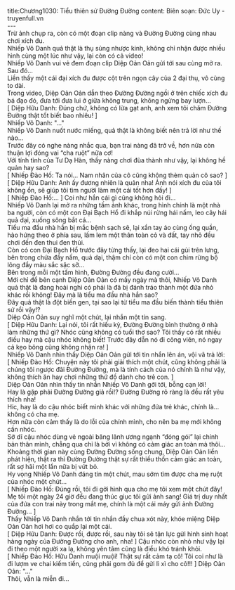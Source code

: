 title:Chương1030: Tiểu thiên sứ Đường Đường
content:
Biên soạn: Đức Uy - truyenfull.vn<br>---<br>Trừ ảnh chụp ra, còn có một đoạn clip nàng và Đường Đường cùng nhau chơi xích đu.<br>Nhiếp Vô Danh quả thật là thụ sủng nhược kinh, không chỉ nhận được nhiều hình cùng một lúc như vậy, lại còn có cả video!<br>Nhiếp Vô Danh vui vẻ đem đoạn clip Diệp Oản Oản gửi tới sau cùng mở ra.<br>Sau đó...<br>Liền thấy một cái đại xích đu được cột trên ngọn cây của 2 đại thụ, vô cùng to dài.<br>Trong video, Diệp Oản Oản dẫn theo Đường Đường ngồi ở trên chiếc xích đu bá đạo đó, đưa tới đưa lui ở giữa không trung, không ngừng bay lượn…<br>[ Diệp Hữu Danh: Đúng chứ, không có lừa gạt anh, anh xem tôi chăm Đường Đường thật tốt biết bao nhiêu! ]<br>Nhiếp Vô Danh: "..."<br>Nhiếp Vô Danh nuốt nước miếng, quả thật là không biết nên trả lời như thế nào...<br>Trước đây có nghe nàng nhắc qua, bạn trai nàng đã trở về, hơn nữa còn thuận lợi đóng vai “cha ruột” nữa cơ!<br>Với tính tình của Tư Dạ Hàn, thấy nàng chơi đùa thành như vậy, lại không hề quản hay sao?<br>[ Nhiếp Đào Hố: Ta nói... Nam nhân của cô cũng không thèm quản cô sao? ]<br>[ Diệp Hữu Danh: Anh ấy đương nhiên là quản nha! Ảnh nói xích đu của tôi không ổn, sẽ giúp tôi tìm người làm một cái tốt hơn đấy! ]<br>[ Nhiếp Đào Hố:... ] Coi như hắn cái gì cũng không hỏi đi...<br>Nhiếp Vô Danh lại mở ra những tấm ảnh khác, trong hình chính là một nhà ba người, còn có một con Đại Bạch Hổ đi khắp núi rừng hái nấm, leo cây hái quả dại, xuống sông bắt cá...<br>Tiểu ma đầu nhà hắn bị mắc bệnh sạch sẽ, lại xắn tay áo cùng ống quần, hào hứng theo ở phía sau, lấm lem một thân toàn cỏ và đất, tay nhỏ đều chơi đến đen thui đen thủi.<br>Còn có con Đại Bạch Hổ trước đây từng thấy, lại đeo hai cái gùi trên lưng, bên trong chứa đầy nấm, quả dại, thậm chí còn có một con chim rừng bộ lông đầy màu sắc sặc sỡ…<br>Bên trong mỗi một tấm hình, Đường Đường đều đang cười...<br>Mới chỉ để bên cạnh Diệp Oản Oản có mấy ngày mà thôi, Nhiếp Vô Danh quả thật là đang hoài nghi có phải là đã bị đánh tráo thành một đứa nhỏ khác rồi không! Đây mà là tiểu ma đầu nhà hắn sao?<br>Đây quả thật là đột biến gen, tại sao lại từ tiểu ma đầu biến thành tiểu thiên sứ rồi vậy!?<br>Diệp Oản Oản suy nghĩ một chút, lại nhắn một tin sang.<br>[ Diệp Hữu Danh: Lại nói, tôi rất hiếu kỳ, Đường Đường bình thường ở nhà làm những thứ gì? Nhóc cũng không có tuổi thơ sao? Tôi thấy có rất nhiều điều hay mà cậu nhóc không biết! Trước đây dẫn nó đi công viên, nó ngay cả kẹo bông cũng không nhận ra! ]<br>Nhiếp Vô Danh nhìn thấy Diệp Oản Oản gửi tới tin nhắn lên án, vội vã trả lời:<br>[ Nhiếp Đào Hố: Chuyện này tôi phải giải thích một chút, cũng không phải là chúng tôi ngược đãi Đường Đường, mà là tính cách của nó chính là như vậy, không thích ăn hay chơi những thứ đồ dành cho trẻ con. ]<br>Diệp Oản Oản nhìn thấy tin nhắn Nhiếp Vô Danh gởi tới, bỗng cạn lời!<br>Hay là gặp phải Đường Đường giả rồi!? Đường Đường rõ ràng là đều rất yêu thích nha!<br>Hic, hay là do cậu nhóc biết mình khác với những đứa trẻ khác, chính là…không có cha mẹ.<br>Hơn nữa còn cảm thấy là do lỗi của chính mình, cho nên ba mẹ mới không cần nhóc.<br>Sở dĩ cậu nhóc dùng vẻ ngoài băng lãnh ương ngạnh “đóng gói” lại chính bản thân mình, chẳng qua chỉ là bởi vì không có cảm giác an toàn mà thôi…<br>Khoảng thời gian này cùng Đường Đường sống chung, Diệp Oản Oản liền phát hiện, thật ra thì Đường Đường thật sự rất thiếu thốn cảm giác an toàn, rất sợ hãi một lần nữa bị vứt bỏ.<br>Hy vọng Nhiếp Vô Danh đáng tin một chút, mau sớm tìm được cha mẹ ruột của nhóc một chút...<br>[ Nhiếp Đào Hố: Đúng rồi, tôi đi gởi hình qua cho mẹ tôi xem một chút đây! Mẹ tôi một ngày 24 giờ đều đang thúc giục tôi gửi ảnh sang! Giá trị duy nhất của đứa con trai này trong mắt mẹ, chính là một cái máy gửi ảnh Đường Đường... ]<br>Thấy Nhiếp Vô Danh nhắn tới tin nhắn đầy chua xót này, khóe miệng Diệp Oản Oản hơi hơi co quắp lại một cái.<br>[ Diệp Hữu Danh: Được rồi, được rồi, sau này tôi sẽ tận lực gửi hình sinh hoạt hàng ngày của Đường Đường cho anh, nha! ] Cậu nhóc còn nhỏ như vậy lại đi theo một người xa lạ, không yên tâm cũng là điều khó tránh khỏi.<br>[ Nhiếp Đào Hố: Hữu Danh muội muội! Thật sự rất cảm tạ cô! Tôi coi như là đi lượm ve chai kiếm tiền, cũng phải gom đủ để gửi lì xì cho cô!!! ] Diệp Oản Oản: "..."<br>Thôi, vẫn là miễn đi...